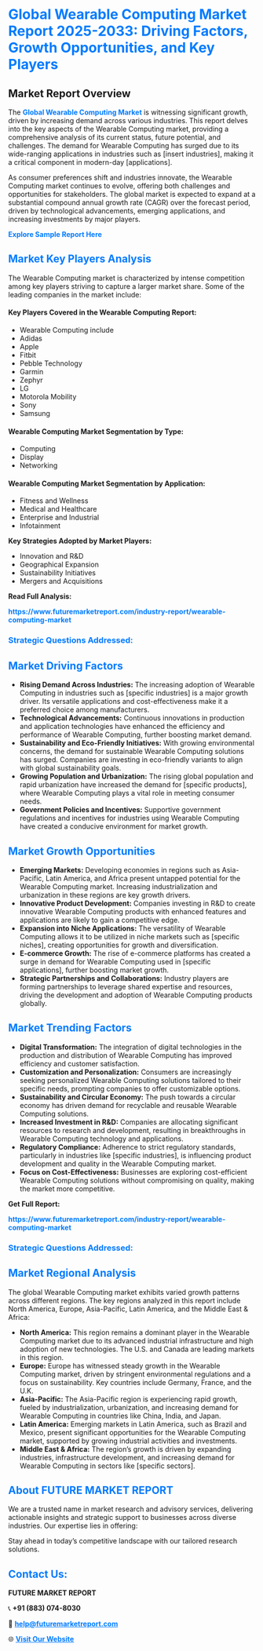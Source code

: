 <h1 style="color: #007BFF;">Global Wearable Computing Market Report 2025-2033: Driving Factors, Growth Opportunities, and Key Players</h1>

<section id="overview">
<h2>Market Report Overview</h2>
<p>The <a href="https://www.futuremarketreport.com/industry-report/wearable-computing-market" style="color: #007BFF; text-decoration: none;"><strong>Global Wearable Computing Market</strong></a> is witnessing significant growth, driven by increasing demand across various industries. This report delves into the key aspects of the Wearable Computing market, providing a comprehensive analysis of its current status, future potential, and challenges. The demand for Wearable Computing has surged due to its wide-ranging applications in industries such as [insert industries], making it a critical component in modern-day [applications].</p>
<p>As consumer preferences shift and industries innovate, the Wearable Computing market continues to evolve, offering both challenges and opportunities for stakeholders. The global market is expected to expand at a substantial compound annual growth rate (CAGR) over the forecast period, driven by technological advancements, emerging applications, and increasing investments by major players.</p>
</section>

<section id="overview">
<p><a href="https://www.futuremarketreport.com/request-sample/reportId=100107" style="color: #007BFF; text-decoration: none;"><strong>Explore Sample Report Here</strong></a></p>
</section>

<section id="key-players">
<h2 style="color: #007BFF;">Market Key Players Analysis</h2>
<p>The Wearable Computing market is characterized by intense competition among key players striving to capture a larger market share. Some of the leading companies in the market include:</p>
<h4>Key Players Covered in the Wearable Computing Report:</h4>
<ul><li>Wearable Computing include</li><li>Adidas</li><li>Apple</li><li>Fitbit</li><li>Pebble Technology</li><li>Garmin</li><li>Zephyr</li><li>LG</li><li>Motorola Mobility</li><li>Sony</li><li>Samsung</li></ul>
<h4>Wearable Computing Market Segmentation by Type:</h4>
<ul><li>Computing</li><li>Display</li><li>Networking</li></ul>

<h4>Wearable Computing Market Segmentation by Application:</h4>
<ul><li>Fitness and Wellness</li><li>Medical and Healthcare</li><li>Enterprise and Industrial</li><li>Infotainment</li></ul>
<p><strong>Key Strategies Adopted by Market Players:</strong></p>
<ul>
<li>Innovation and R&D</li>
<li>Geographical Expansion</li>
<li>Sustainability Initiatives</li>
<li>Mergers and Acquisitions</li>
</ul>
</section>

<section>
<p><strong>Read Full Analysis: </strong></p><a href="https://www.futuremarketreport.com/industry-report/wearable-computing-market" style="color: #007BFF; text-decoration: none;"><strong>https://www.futuremarketreport.com/industry-report/wearable-computing-market</strong></a>
<h3 style="color: #007BFF;">Strategic Questions Addressed:</h3>
</section>

<section id="driving-factors">
<h2 style="color: #007BFF;">Market Driving Factors</h2>
<ul>
<li><strong>Rising Demand Across Industries:</strong> The increasing adoption of Wearable Computing in industries such as [specific industries] is a major growth driver. Its versatile applications and cost-effectiveness make it a preferred choice among manufacturers.</li>
<li><strong>Technological Advancements:</strong> Continuous innovations in production and application technologies have enhanced the efficiency and performance of Wearable Computing, further boosting market demand.</li>
<li><strong>Sustainability and Eco-Friendly Initiatives:</strong> With growing environmental concerns, the demand for sustainable Wearable Computing solutions has surged. Companies are investing in eco-friendly variants to align with global sustainability goals.</li>
<li><strong>Growing Population and Urbanization:</strong> The rising global population and rapid urbanization have increased the demand for [specific products], where Wearable Computing plays a vital role in meeting consumer needs.</li>
<li><strong>Government Policies and Incentives:</strong> Supportive government regulations and incentives for industries using Wearable Computing have created a conducive environment for market growth.</li>
</ul>
</section>

<section id="growth-opportunities">
<h2 style="color: #007BFF;">Market Growth Opportunities</h2>
<ul>
<li><strong>Emerging Markets:</strong> Developing economies in regions such as Asia-Pacific, Latin America, and Africa present untapped potential for the Wearable Computing market. Increasing industrialization and urbanization in these regions are key growth drivers.</li>
<li><strong>Innovative Product Development:</strong> Companies investing in R&D to create innovative Wearable Computing products with enhanced features and applications are likely to gain a competitive edge.</li>
<li><strong>Expansion into Niche Applications:</strong> The versatility of Wearable Computing allows it to be utilized in niche markets such as [specific niches], creating opportunities for growth and diversification.</li>
<li><strong>E-commerce Growth:</strong> The rise of e-commerce platforms has created a surge in demand for Wearable Computing used in [specific applications], further boosting market growth.</li>
<li><strong>Strategic Partnerships and Collaborations:</strong> Industry players are forming partnerships to leverage shared expertise and resources, driving the development and adoption of Wearable Computing products globally.</li>
</ul>
</section>

<section id="trending-factors">
<h2 style="color: #007BFF;">Market Trending Factors</h2>
<ul>
<li><strong>Digital Transformation:</strong> The integration of digital technologies in the production and distribution of Wearable Computing has improved efficiency and customer satisfaction.</li>
<li><strong>Customization and Personalization:</strong> Consumers are increasingly seeking personalized Wearable Computing solutions tailored to their specific needs, prompting companies to offer customizable options.</li>
<li><strong>Sustainability and Circular Economy:</strong> The push towards a circular economy has driven demand for recyclable and reusable Wearable Computing solutions.</li>
<li><strong>Increased Investment in R&D:</strong> Companies are allocating significant resources to research and development, resulting in breakthroughs in Wearable Computing technology and applications.</li>
<li><strong>Regulatory Compliance:</strong> Adherence to strict regulatory standards, particularly in industries like [specific industries], is influencing product development and quality in the Wearable Computing market.</li>
<li><strong>Focus on Cost-Effectiveness:</strong> Businesses are exploring cost-efficient Wearable Computing solutions without compromising on quality, making the market more competitive.</li>
</ul>
</section>

<section>
<p><strong>Get Full Report: </strong></p><a href="https://www.futuremarketreport.com/industry-report/wearable-computing-market" style="color: #007BFF; text-decoration: none;"><strong>https://www.futuremarketreport.com/industry-report/wearable-computing-market</strong></a>
<h3 style="color: #007BFF;">Strategic Questions Addressed:</h3>
</section>


<section id="regional-analysis">
<h2 style="color: #007BFF;">Market Regional Analysis</h2>
<p>The global Wearable Computing market exhibits varied growth patterns across different regions. The key regions analyzed in this report include North America, Europe, Asia-Pacific, Latin America, and the Middle East & Africa:</p>
<ul>
<li><strong>North America:</strong> This region remains a dominant player in the Wearable Computing market due to its advanced industrial infrastructure and high adoption of new technologies. The U.S. and Canada are leading markets in this region.</li>
<li><strong>Europe:</strong> Europe has witnessed steady growth in the Wearable Computing market, driven by stringent environmental regulations and a focus on sustainability. Key countries include Germany, France, and the U.K.</li>
<li><strong>Asia-Pacific:</strong> The Asia-Pacific region is experiencing rapid growth, fueled by industrialization, urbanization, and increasing demand for Wearable Computing in countries like China, India, and Japan.</li>
<li><strong>Latin America:</strong> Emerging markets in Latin America, such as Brazil and Mexico, present significant opportunities for the Wearable Computing market, supported by growing industrial activities and investments.</li>
<li><strong>Middle East & Africa:</strong> The region’s growth is driven by expanding industries, infrastructure development, and increasing demand for Wearable Computing in sectors like [specific sectors].</li>
</ul>
</section>

<footer>
<h2 style="color: #007BFF;">About FUTURE MARKET REPORT</h2>
<p>We are a trusted name in market research and advisory services, delivering actionable insights and strategic support to businesses across diverse industries. Our expertise lies in offering:</p>

<p>Stay ahead in today’s competitive landscape with our tailored research solutions.</p>

<h2 style="color: #007BFF;">Contact Us:</h2>
<p><strong>FUTURE MARKET REPORT</strong></p>
<p>📞 <strong>+91 (883) 074-8030</strong></p>
<p>📧 <strong><a href="mailto:help@futuremarketreport.com" style="color: #007BFF;">help@futuremarketreport.com</a></strong></p>
<p>🌐 <strong><a href="https://www.futuremarketreport.com/" style="color: #007BFF;">Visit Our Website</a></strong></p>
</footer>